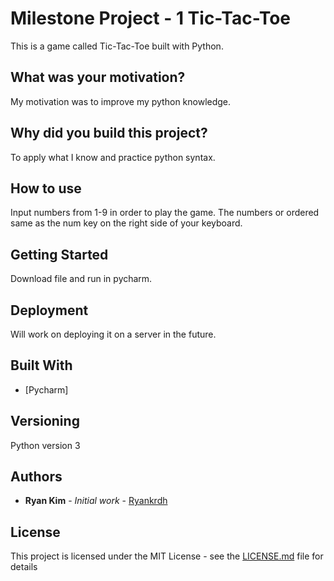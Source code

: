 # Milestone Project - 1 Tic-Tac-Toe

This is a game called Tic-Tac-Toe built with Python.

## What was your motivation?

My motivation was to improve my python knowledge.

## Why did you build this project?

To apply what I know and practice python syntax.

## How to use

Input numbers from 1-9 in order to play the game. The numbers or ordered same as the num key on the right side of your keyboard.

## Getting Started

Download file and run in pycharm.

## Deployment

Will work on deploying it on a server in the future.

## Built With

* [Pycharm]

## Versioning

Python version 3

## Authors

* **Ryan Kim** - *Initial work* - [Ryankrdh](https://github.com/ryankrdh)

## License

This project is licensed under the MIT License - see the [LICENSE.md](LICENSE.md) file for details

